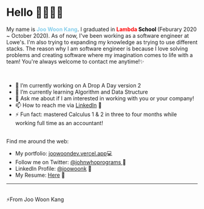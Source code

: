 
<!--
**joowoonk/joowoonk** is a ✨ _special_ ✨ repository because its `README.md` (this file) appears on your GitHub profile.
-->






<h1 style="font-weight: bold">
Hello <span>👋🏼👨‍💻</span>
</h1>
<p>My name is <strong style="color: skyblue"> Joo Woon Kang</strong>. I graduated in <strong style="color: red">Lambda</strong><strong style="color:black"> School </strong> (Feburary 2020 ~ October 2020). As of now, I've been working as a software engineer at Lowe's. I'm also trying to expanding my knowledge as trying to use different stacks. The reason why I am software engineer is because I love solving problems and creating software where my imagination comes to life with a team! You're always welcome to contact me anytime!✨</p>

<br/>
<ul>
<li> 🔭 I’m currently working on A Drop A Day version 2</li>
<li> 🌱 I’m currently learning Algorithm and Data Structure</li>
<!--- 👯 I’m looking to collaborate on 
- 🤔 I’m looking for help with ...-->
<li> 💬 Ask me about if I am interested in working with you or your company!</li>
<li> 📫 How to reach me via <a target="_blank" href="https://www.linkedin.com/in/joowoonk/">LinkedIn</a> 📄</li> 
<li> ⚡ Fun fact: mastered Calculus 1 & 2 in three to four months while working full time as an accountant!</li>
</ul>
<br/>
Find me around the web:
<ul>
    <li>My portfolio: <a target="_blank" href="https://joowoondev.vercel.app/">joowoondev.vercel.app</a>💻</li>
<li>Follow me on Twitter: <a target="_blank" href="https://twitter.com/johnwhoprograms">
    @johnwhoprograms </a> 💙
    <li>LinkedIn Profile: <a target="_blank" href="https://www.linkedin.com/in/joowoonk/">@joowoonk</a> 📄 </li>
    <li>My Resume: <a target="_blank" href="https://drive.google.com/file/d/1SMfAylPnbsnbL_FfRlCC7QfGmS7ccZVG/view">Here</a> 🤺 </li>
</ul>

<hr/>
<br>
<span>⚡From Joo Woon Kang</span>
